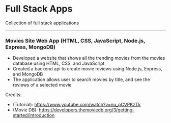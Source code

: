 # Full Stack Apps
Collection of full stack applications<hr>
<h3>Movies Site Web App (HTML, CSS, JavaScript, Node.js, Express, MongoDB)</h3>
<ul>
  <li>Developed a website that shows all the trending movies from the movies database using HTML, CSS, and JavaScript</li>
  <li>Created a backend api to create movie reviews using Node.js, Express, and MongoDB</li>
  <li>The application allows user to search movies by title, and see the reviews of a selected movie</li>
</ul>

Credits:
- (Tutorial): https://www.youtube.com/watch?v=nu_pCVPKzTk
- (Movie DB): https://developers.themoviedb.org/3/getting-started/introduction
